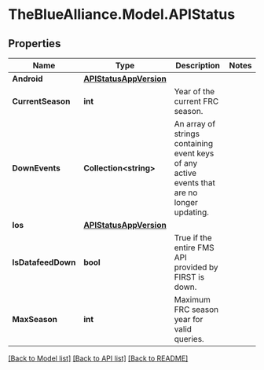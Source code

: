 # TheBlueAlliance.Model.APIStatus

## Properties

Name | Type | Description | Notes
------------ | ------------- | ------------- | -------------
**Android** | [**APIStatusAppVersion**](APIStatusAppVersion.md) |  | 
**CurrentSeason** | **int** | Year of the current FRC season. | 
**DownEvents** | **Collection&lt;string&gt;** | An array of strings containing event keys of any active events that are no longer updating. | 
**Ios** | [**APIStatusAppVersion**](APIStatusAppVersion.md) |  | 
**IsDatafeedDown** | **bool** | True if the entire FMS API provided by FIRST is down. | 
**MaxSeason** | **int** | Maximum FRC season year for valid queries. | 

[[Back to Model list]](../../README.md#documentation-for-models) [[Back to API list]](../../README.md#documentation-for-api-endpoints) [[Back to README]](../../README.md)

